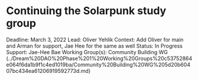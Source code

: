 # Continuing the Solarpunk study group

Deadline: March 3, 2022
Lead: Oliver Yehlik
Context: Add Oliver for main and Arman for support, Jae Hee for the same as well
Status: In Progress
Support: Jae-Hee Bae
Working Group(s): Community Building WG (../Dream%20DAO%20Phase%201%20Working%20Groups%20c53752864e064f6da1b9f1c4ed1019ba/Community%20Building%20WG%205d20b60407bc434ea61206919592773d.md)